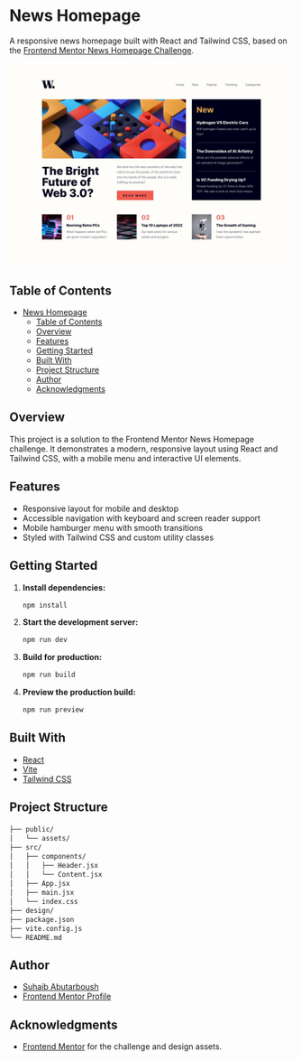 # News Homepage

A responsive news homepage built with React and Tailwind CSS, based on the [Frontend Mentor News Homepage Challenge](https://www.frontendmentor.io/challenges/news-homepage-H6SWTa1MFl).

![Design preview for the News homepage coding challenge](design/desktop-design.jpg)

## Table of Contents

- [News Homepage](#news-homepage)
  - [Table of Contents](#table-of-contents)
  - [Overview](#overview)
  - [Features](#features)
  - [Getting Started](#getting-started)
  - [Built With](#built-with)
  - [Project Structure](#project-structure)
  - [Author](#author)
  - [Acknowledgments](#acknowledgments)

## Overview

This project is a solution to the Frontend Mentor News Homepage challenge. It demonstrates a modern, responsive layout using React and Tailwind CSS, with a mobile menu and interactive UI elements.

## Features

- Responsive layout for mobile and desktop
- Accessible navigation with keyboard and screen reader support
- Mobile hamburger menu with smooth transitions
- Styled with Tailwind CSS and custom utility classes

## Getting Started

1. **Install dependencies:**
   ```sh
   npm install
   ```

2. **Start the development server:**
   ```sh
   npm run dev
   ```

3. **Build for production:**
   ```sh
   npm run build
   ```

4. **Preview the production build:**
   ```sh
   npm run preview
   ```

## Built With

- [React](https://react.dev/)
- [Vite](https://vitejs.dev/)
- [Tailwind CSS](https://tailwindcss.com/)

## Project Structure

```
├── public/
│   └── assets/
├── src/
│   ├── components/
│   │   ├── Header.jsx
│   │   └── Content.jsx
│   ├── App.jsx
│   ├── main.jsx
│   └── index.css
├── design/
├── package.json
├── vite.config.js
└── README.md
```

## Author

- [Suhaib Abutarboush](https://github.com/starboush-t)
- [Frontend Mentor Profile](https://www.frontendmentor.io/profile/starboush-t)

## Acknowledgments

- [Frontend Mentor](https://www.frontendmentor.io/) for the challenge and design assets.
